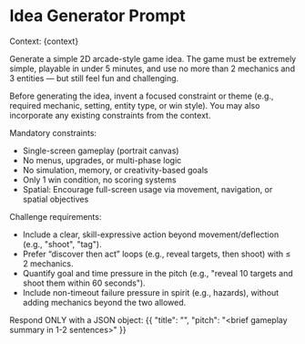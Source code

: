# Idea Generator Prompt

Context:
{context}

Generate a simple 2D arcade-style game idea. The game must be extremely simple, playable in under 5 minutes, and use no more than 2 mechanics and 3 entities — but still feel fun and challenging.

Before generating the idea, invent a focused constraint or theme (e.g., required mechanic, setting, entity type, or win style). You may also incorporate any existing constraints from the context.

Mandatory constraints:
- Single-screen gameplay (portrait canvas)
- No menus, upgrades, or multi-phase logic
- No simulation, memory, or creativity-based goals
- Only 1 win condition, no scoring systems
- Spatial: Encourage full-screen usage via movement, navigation, or spatial objectives

Challenge requirements:
- Include a clear, skill-expressive action beyond movement/deflection (e.g., "shoot", "tag").
- Prefer “discover then act” loops (e.g., reveal targets, then shoot) with ≤ 2 mechanics.
- Quantify goal and time pressure in the pitch (e.g., "reveal 10 targets and shoot them within 60 seconds").
- Include non-timeout failure pressure in spirit (e.g., hazards), without adding mechanics beyond the two allowed.

Respond ONLY with a JSON object:
{{
  "title": "<short game title>",
  "pitch": "<brief gameplay summary in 1-2 sentences>"
}}
